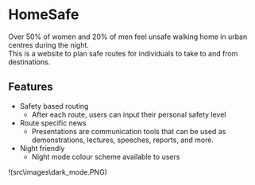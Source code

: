 # HomeSafe

Over 50% of women and 20% of men feel unsafe walking home in urban centres during the night.  
This is a website to plan safe routes for individuals to take to and from destinations. 

## Features 

- Safety based routing  
     - After each route, users can input their personal safety level  
- Route specific news  
     - Presentations are communication tools that can be used as demonstrations, lectures, speeches, reports, and more.  
- Night friendly   
     - Night mode colour scheme available to users  

!(src\images\dark_mode.PNG)
